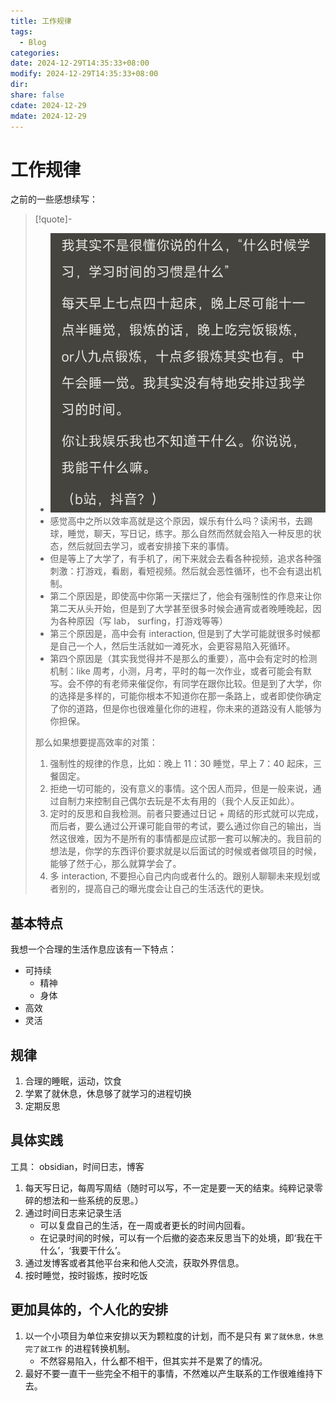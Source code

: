 ```yaml
---
title: 工作规律
tags:
  - Blog
categories: 
date: 2024-12-29T14:35:33+08:00
modify: 2024-12-29T14:35:33+08:00
dir: 
share: false
cdate: 2024-12-29
mdate: 2024-12-29
---
```


# 工作规律

之前的一些感想续写：

> [!quote]-
> - ![fe238b55f8adaa08733176daf03bc331.png](https://raw.githubusercontent.com/WncFht/picture/main/fe238b55f8adaa08733176daf03bc331.png)
> - 感觉高中之所以效率高就是这个原因，娱乐有什么吗？读闲书，去踢球，睡觉，聊天，写日记，练字。那么自然而然就会陷入一种反思的状态，然后就回去学习，或者安排接下来的事情。
> - 但是等上了大学了，有手机了，闲下来就会去看各种视频，追求各种强刺激：打游戏，看剧，看短视频。然后就会恶性循环，也不会有退出机制。
> - 第二个原因是，即使高中你第一天摆烂了，他会有强制性的作息来让你第二天从头开始，但是到了大学甚至很多时候会通宵或者晚睡晚起，因为各种原因（写 lab， surfing，打游戏等等）
> - 第三个原因是，高中会有 interaction, 但是到了大学可能就很多时候都是自己一个人，然后生活就如一滩死水，会更容易陷入死循环。
> - 第四个原因是（其实我觉得并不是那么的重要），高中会有定时的检测机制：like 周考，小测，月考，平时的每一次作业，或者可能会有默写。会不停的有老师来催促你，有同学在跟你比较。但是到了大学，你的选择是多样的，可能你根本不知道你在那一条路上，或者即使你确定了你的道路，但是你也很难量化你的进程，你未来的道路没有人能够为你担保。
>
> 那么如果想要提高效率的对策：
> 1. 强制性的规律的作息，比如：晚上 11：30 睡觉，早上 7：40 起床，三餐固定。
> 2. 拒绝一切可能的，没有意义的事情。这个因人而异，但是一般来说，通过自制力来控制自己偶尔去玩是不太有用的（我个人反正如此）。
> 3. 定时的反思和自我检测。前者只要通过日记 + 周结的形式就可以完成，而后者，要么通过公开课可能自带的考试，要么通过你自己的输出，当然这很难，因为不是所有的事情都是应试那一套可以解决的。我目前的想法是，你学的东西评价要求就是以后面试的时候或者做项目的时候，能够了然于心，那么就算学会了。
> 4. 多 interaction, 不要担心自己内向或者什么的。跟别人聊聊未来规划或者别的，提高自己的曝光度会让自己的生活迭代的更快。

## 基本特点

我想一个合理的生活作息应该有一下特点：

- 可持续
	- 精神
	- 身体
- 高效
- 灵活

## 规律

1. 合理的睡眠，运动，饮食
2. 学累了就休息，休息够了就学习的进程切换
3. 定期反思

## 具体实践

工具： obsidian，时间日志，博客

1. 每天写日记，每周写周结（随时可以写，不一定是要一天的结束。纯粹记录零碎的想法和一些系统的反思。）
2. 通过时间日志来记录生活
	- 可以复盘自己的生活，在一周或者更长的时间内回看。
	- 在记录时间的时候，可以有一个后撤的姿态来反思当下的处境，即‘我在干什么’，‘我要干什么’。
3. 通过发博客或者其他平台来和他人交流，获取外界信息。
4. 按时睡觉，按时锻炼，按时吃饭

## 更加具体的，个人化的安排

1. 以一个小项目为单位来安排以天为颗粒度的计划，而不是只有 `累了就休息，休息完了就工作` 的进程转换机制。
	- 不然容易陷入，什么都不相干，但其实并不是累了的情况。
2. 最好不要一直干一些完全不相干的事情，不然难以产生联系的工作很难维持下去。
